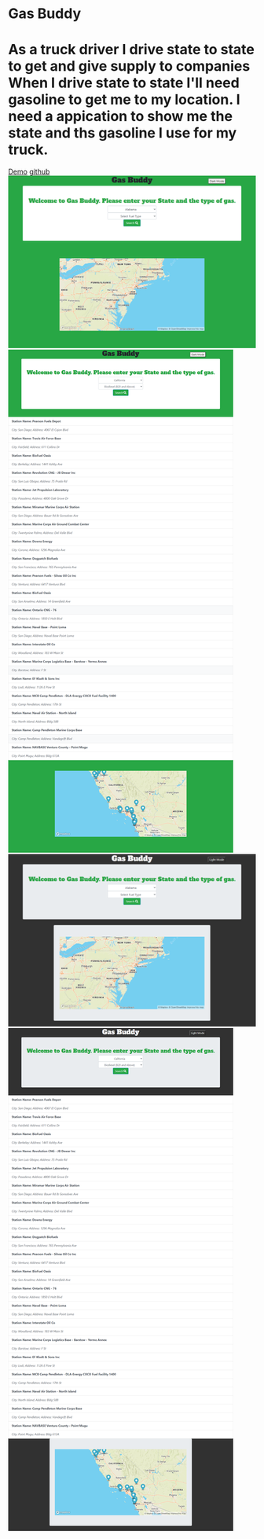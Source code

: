 # Gas Buddy

As a truck driver I drive state to state to get and give supply to companies
When I drive state to state I'll need gasoline to get me to my location.
I need a appication to show me the state and ths gasoline I use for my truck.
=======
 
[Demo](https://jefferywojo98.github.io/Find-my-gas-price/)
[github](https://github.com/Jefferywojo98/Find-my-gas-price)
![MainScreen](image\screencapture-127-0-0-1-5500-index-html-2021-09-14-11_41_39.png)
![MainScreenSearch](image\screencapture-127-0-0-1-5500-index-html-2021-09-14-11_42_08.png)
![MainScreenDarkMode](image\screencapture-127-0-0-1-5500-index-html-2021-09-14-11_42_40.png)
![MainScreenSearchDarkMode](image\screencapture-127-0-0-1-5500-index-html-2021-09-14-11_42_24.png)

